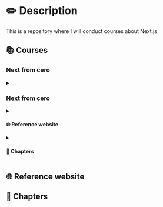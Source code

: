 # ✏️ Description

This is a repository where I will conduct courses about Next.js

## 📚 Courses

### Next from cero

<section>
  <details>
    <summary>
    <h3> Next from cero </h3>
    </summary>
    <section>
      <h4> 🌐 Reference website </h4>
       <a href='https://nextjs.org/learn'>Start building with Next.js</a>
       <h4> 📒 Chapters </h4>
          <section>
            <details name='chaptersBasicNext'>
              <summary>
                <h4> Capitulo 1 </h4>
              </summary>
              <p>Creamos un nuevo proyecto react</p>
            </details>
            <details name='chaptersBasicNext'>
              <summary>
                <h4> Capitulo 2 </h4>
              </summary>
              <p>Hacemos algo</p>
            </details>
      </section>
    </section>
  </details>
</section>

<section>
  <details>
    <summary>
    <h4> 🌐 Reference website </h4>
    </summary>
    <p><a href='https://nextjs.org/learn'>Start building with Next.js</a></p>
  </details>
  <details>
    <summary>
    <h4> 📒 Chapters </h4>
    </summary>
    <p>SI</p>
  </details>
</section>

## 🌐 Reference website

## 📒 Chapters
